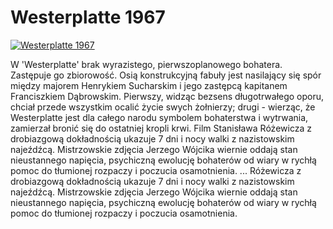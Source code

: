Westerplatte 1967 
=============
[![Westerplatte 1967 ](http://vidos.pl/images/player.gif)](http://vidos.pl/westerplatte-1967)

 W 'Westerplatte' brak wyrazistego, pierwszoplanowego bohatera. Zastępuje go zbiorowość. Osią konstrukcyjną fabuły jest nasilający się spór między majorem Henrykiem Sucharskim i jego zastępcą kapitanem Franciszkiem Dąbrowskim. Pierwszy, widząc bezsens długotrwałego oporu, chciał przede wszystkim ocalić życie swych żołnierzy; drugi - wierząc, że Westerplatte jest dla całego narodu symbolem bohaterstwa i wytrwania, zamierzał bronić się do ostatniej kropli krwi. Film Stanisława Różewicza z drobiazgową dokładnością ukazuje 7 dni i nocy walki z nazistowskim najeźdźcą. Mistrzowskie zdjęcia Jerzego Wójcika wiernie oddają stan nieustannego napięcia, psychiczną ewolucję bohaterów od wiary w rychłą pomoc do tłumionej rozpaczy i poczucia osamotnienia.   ... Różewicza z drobiazgową dokładnością ukazuje 7 dni i nocy walki z nazistowskim najeźdźcą. Mistrzowskie zdjęcia Jerzego Wójcika wiernie oddają stan nieustannego napięcia, psychiczną ewolucję bohaterów od wiary w rychłą pomoc do tłumionej rozpaczy i poczucia osamotnienia.
